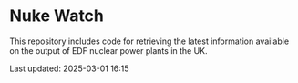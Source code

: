 # Nuke Watch

This repository includes code for retrieving the latest information available on the output of EDF nuclear power plants in the UK.

Last updated: 2025-03-01 16:15